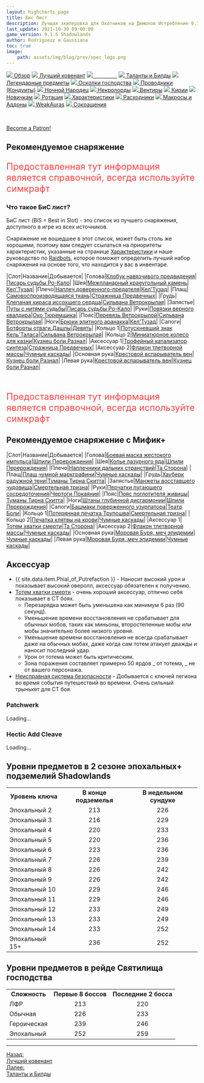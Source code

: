 ```yaml
---
layout: highcharts_page
title: Бис Лист
description: Лучшая экиперовка для Охотников на Демонов Истребление 9.1.5 PvE Shadowlands
last_update: 2021-10-30 09:00:00
game_version: 9.1.5 Shadowlands 
author: Rodriguezz и Gaussiana
toc: true
image:
    path: assets/img/blog/prev/spec_logo.png
---
```


<div id="smooth-nav-outer">

<a href="{{ site.url }}/guide/havoc/overview.html"><img src="https://wow.zamimg.com/images/wow/icons/medium/inv_misc_spyglass_02.jpg"> Обзор</a>
<a href="{{ site.url }}/guide/havoc/best-covenant-shadowlands.html"><img src="https://wow.zamimg.com/images/wow/icons/medium/achievement_mythicdungeons_shadowlands.jpg"> Лучший ковенант</a>
<a href="{{ site.url }}/guide/havoc/gear.html"><img src="https://wow.zamimg.com/images/wow/icons/medium/inv_chest_chain_03.jpg"><span style="color: white;"> Бис лист</span></a>
<a href="{{ site.url }}/guide/havoc/talent-builds.html"><img src="https://wow.zamimg.com/images/wow/icons/medium/ability_marksmanship.jpg"> Таланты и Билды</a>
<a href="{{ site.url }}/guide/havoc/legendaries-shadowlands.html"><img src="https://wow.zamimg.com/images/wow/icons/medium/runesmith_icon.jpg"> Легендарные предметы</a>
<a href="{{ site.url }}/guide/havoc/domination-set-bonuses.html"><img src="https://wow.zamimg.com/images/wow/icons/medium/wow_token01.jpg"> Осколки господства</a>
<a href="{{ site.url }}/guide/havoc/conduits-shadowlands.html"><img src="https://wow.zamimg.com/images/wow/icons/medium/ability_rogue_rollthebones02.jpg"> Проводники (Кондуиты)</a>
<a href="{{ site.url }}/guide/havoc/night-fae.html"><img src="https://wow.zamimg.com/images/wow/icons/medium/ui_sigil_nightfae.jpg"> Ночной Народец</a>
<a href="{{ site.url }}/guide/havoc/necrolord.html"><img src="https://wow.zamimg.com/images/wow/icons/medium/ui_sigil_necrolord.jpg"> Некролорды</a>
<a href="{{ site.url }}/guide/havoc/venthyr.html"><img src="https://wow.zamimg.com/images/wow/icons/medium/ui_sigil_venthyr.jpg"> Вентиры</a>
<a href="{{ site.url }}/guide/havoc/kyrian.html"><img src="https://wow.zamimg.com/images/wow/icons/medium/ui_sigil_kyrian.jpg"> Кирии</a>
<a href="{{ site.url }}/guide/havoc/beginners.html"><img src="https://wow.zamimg.com/images/wow/icons/medium/spell_lifegivingseed.jpg"> Новичкам</a>
<a href="{{ site.url }}/guide/havoc/rotation-priority.html"><img src="https://wow.zamimg.com/images/wow/icons/medium/spell_mekkatorque_bot_bluegear.jpg"> Ротация</a>
<a href="{{ site.url }}/guide/havoc/stats.html"><img src="https://wow.zamimg.com/images/wow/icons/medium/inv_inscription_80_warscroll_intellect.jpg"> Характеристики</a>
<a href="{{ site.url }}/guide/havoc/consumables.html"><img src="https://wow.zamimg.com/images/wow/icons/medium/inv_potion_92.jpg"> Расходники</a>
<a href="{{ site.url }}/guide/havoc/macros-addons.html"><img src="https://wow.zamimg.com/images/wow/icons/medium/inv_eng_gearspringparts.jpg"> Макросы и Аддоны</a>
<a href="{{ site.url }}/guide/havoc/weakauras.html"><img src="https://wow.zamimg.com/images/wow/icons/medium/spell_holy_auramastery.jpg"> WeakAuras</a>
<a href="{{ site.url }}/guide/havoc/common-terms.html"><img src="https://wow.zamimg.com/images/wow/icons/medium/ui_chat.jpg"> Сокращения</a>
</div>
<br>

<a href="https://www.patreon.com/bePatron?u=43917749"  data-patreon-widget-type="become-patron-button">Become a Patron!</a><script async src="https://c6.patreon.com/becomePatronButton.bundle.js"></script>

## Рекомендуемое снаряжение

<p style="color:#ff4040;font-size:1.7em;">Предоставленная тут информация является справочной, всегда используйте симкрафт</p>

### Что такое БиС лист?

БиС лист (BiS = Best in Slot) - это список из лучшего снаряжения, доступного в игре из всех источников.

Снаряжение не вошедшее в этот список, может быть столь же хорошими, поэтому вам следует ссылаться на приоритеты характеристик, указанные на странице <a href="{{ site.url }}/guide/havoc/stats.html"> Характеристики</a> и наше руководство по <a href="{{ site.url }}/guide/general/raidbots.html"> Raidbots</a>, которое поможет определить лучший набор снаряжения на основе того, что находится у вас в инвентаре.	

<div class="table-box" markdown="1">

|Слот|Название|Добывается|
|Голова|[Клобук навязчивого предвидения](https://ru.wowhead.com/item=186330/)|[Писарь судьбы Ро-Кало](https://ru.wowhead.com/npc=179390)|
|Шея|[Межпланарный краеугольный камень](https://ru.wowhead.com/item=186379)|[Кел'Тузад](https://ru.wowhead.com/npc=15990/kelthuzad)|
|Плечо|[Наплеч доверенного-предателя](https://ru.wowhead.com/item=186336)|[Кел'Тузад](https://ru.wowhead.com/npc=15990/kelthuzad)|
|Плащ|[Самовоспроизводящаяся ткань](https://ru.wowhead.com/item=186374/)|[Стражница Предвечных](https://ru.wowhead.com/npc=175731)|
|Грудь|[Клепаная кираса иссохшего сердца](https://ru.wowhead.com/item=186334)|[Сильвана Ветрокрылая](https://ru.wowhead.com/npc=180828)|
|Запястье|[Путы с нитями судьбы](https://ru.wowhead.com/item=186335)|[Писарь судьбы Ро-Кало](https://ru.wowhead.com/npc=179390)|
|Руки|[Повязки верного квалдира](https://ru.wowhead.com/item=186295)|[Око Тюремщика](https://ru.wowhead.com/npc=180018)|
|Пояс|[Перевязь Ветрокрылой](https://ru.wowhead.com/item=186332)|[Сильвана Ветрокрылая](https://ru.wowhead.com/npc=180828)|
|Ноги|[Брюки элитного аранакка](https://ru.wowhead.com/item=186331)|[Кел'Тузад](https://ru.wowhead.com/npc=15990/kelthuzad)|
|Сапоги|[Ботфорты отваги Дашлы](https://ru.wowhead.com/item=186299)|[Девять](https://ru.wowhead.com/npc=178738)|
|Кольцо 1|[Потускневший знак Кель'Таласа](https://ru.wowhead.com/item=186377)|[Сильвана Ветрокрылая](https://ru.wowhead.com/npc=180828)|
|Кольцо 2|[Миниатюрное колесо для казни](https://ru.wowhead.com/item=186375)|[Кузнец боли Разнал](https://ru.wowhead.com/npc=176523)|
|Аксессуар 1|[Трофейный катализатор синтеза](https://ru.wowhead.com/item=186432)|[Стражница Предвечных](https://ru.wowhead.com/npc=175731)|
|Аксессуар 2|[Флакон тлетворной массы](https://ru.wowhead.com/item=178771)|[Чумные каскады](https://ru.wowhead.com/plaguefall)|
|Основная рука|[Крестовой вспарыватель вен](https://ru.wowhead.com/item=186388)|[Кузнец боли Разнал](https://ru.wowhead.com/npc=176523)|
|Левая рука|[Крестовой вспарыватель вен](https://ru.wowhead.com/item=186388)|[Кузнец боли Разнал](https://ru.wowhead.com/npc=176523)|

</div>
<br>

<p style="color:#ff4040;font-size:1.7em;">Предоставленная тут информация является справочной, всегда используйте симкрафт</p>

## Рекомендуемое снаряжение с Мифик+

<div class="table-box" markdown="1">

|Слот|Название|Добывается|
|Голова|[Боевая маска жестокого импульса](https://ru.wowhead.com/item=180106)|[Шпили Перерождения](https://ru.wowhead.com/spires-of-ascension)|
|Шея|[Колье лазурного яда](https://ru.wowhead.com/item=180115)|[Шпили Перерождения](https://ru.wowhead.com/spires-of-ascension)|
|Плечо|[Наплечники дальних странствий](https://ru.wowhead.com/item=179344)|[Та Сторона](https://ru.wowhead.com/de-other-side)|
|Плащ|[Плащ чумной маркграфини](https://ru.wowhead.com/item=178755)|[Чумные каскады](https://ru.wowhead.com/plaguefall)|
|Грудь|[Хауберк радужной тени](https://ru.wowhead.com/item=178698)|[Туманы Тирна Скитта](https://ru.wowhead.com/mists-of-tirna-scithe)|
|Запястье|[Манжеты восставшего чудовища](https://ru.wowhead.com/item=178741)|[Смертельная тризна](https://ru.wowhead.com/the-necrotic-wake)|
|Руки|[Перчатки пугающего сосредоточения](https://ru.wowhead.com/item=178832)|[Чертоги Покаяния](https://ru.wowhead.com/halls-of-atonement)|
|Пояс|[Пояс поглотителя живицы](https://ru.wowhead.com/item=178699)|[Туманы Тирна Скитта](https://ru.wowhead.com/mists-of-tirna-scithe)|
|Ноги|[Штаны глубинной дисгармонии](https://ru.wowhead.com/item=180108)|[Шпили Перерождения](https://ru.wowhead.com/spires-of-ascension)|
|Сапоги|[Башмаки поверженного узурпатора](https://ru.wowhead.com/item=178797)|[Театр Боли](https://ru.wowhead.com/theater-of-pain)|
|Кольцо 1|[Потерянная печатка Трупошва](https://ru.wowhead.com/item=178736)|[Смертельная тризна](https://ru.wowhead.com/the-necrotic-wake)|
|Кольцо 2|[Печатка клятвы на крови](https://ru.wowhead.com/item=178871)|[Чумные каскады](https://ru.wowhead.com/plaguefall)|
|Аксессуар 1|[Тотем хватки смерти](https://ru.wowhead.com/item=179356)|[Та Сторона](https://ru.wowhead.com/de-other-side)|
|Аксессуар 2|[Флакон тлетворной массы](https://ru.wowhead.com/item=178771)|[Чумные каскады](https://ru.wowhead.com/plaguefall)|
|Основная рука|[Моровая Буря, меч эпидемии](https://ru.wowhead.com/item=178754)|[Чумные каскады](https://ru.wowhead.com/plaguefall)|
|Левая рука|[Моровая Буря, меч эпидемии](https://ru.wowhead.com/item=178754)|[Чумные каскады](https://ru.wowhead.com/plaguefall)|

</div>

## Аксессуар

* {{ site.data.item.Phial_of_Putrefaction }} - Наносит высокий урон и показывает высокий оверолл, аксессуар обязателен к получению.
* [Тотем хватки смерти](https://ru.wowhead.com/item=179356) - очень хороший аксессуар, отлично себя показывает в СТ боях.
    * Перезарядка может быть уменьшена как минимум  6 раз (90 секунд). 
    * Уменьшение времени восстановления не срабатывает для обычных мобов, таких как миньоны, второстепенные мобы или мобы значительно более низкого уровня.
    * Уменьшение времени восстановления  не всегда срабатывает даже на обычных мобах, даже когда сам тотем атакует дважды и наносит последний удар.
    * Урон от тотема может быть критическим.
    * Зона поражения составляет примерно 50 ярдов _ от тотема, _ не от вашего персонажа.
* [Неисправная система безопасности](https://ru.wowhead.com/item=137539) - Добывается с ключей легиона во время события путешествий во времени. Очень сильный трынькет для СТ боя.

### Patchwerk
<div id="bloodmallet_patchwerk" class="bloodmallet_chart" data-wow-class="demon_hunter" data-wow-spec="havoc" data-font-color="#eee" data-background-color="#222" data-language="ru" data-entries="10">Loading...</div>

### Hectic Add Cleave
<div id="bloodmallet_hecticaddcleave" class="bloodmallet_chart" data-wow-class="demon_hunter" data-wow-spec="havoc" data-fight-style="hecticaddcleave" data-font-color="#eee" data-background-color="#222" data-language="ru">Loading...</div>


## Уровни предметов в 2 сезоне эпохальных+ подземелий Shadowlands

<table class="grid" style="max-width:750px">
<tbody>
<tr>
<td style="text-align: center;"><b>Уровень ключа</b></td>
<td style="text-align: center;"><b>В конце подземелья</b></td>
<td style="text-align: center;"><b>В недельном сундуке</b></td>
</tr>
<tr><td>Эпохальный 2</td>
<td style="text-align: center;">213</td>
<td style="text-align: center;">226</td>
</tr>
<tr><td>Эпохальный 3</td>
<td style="text-align: center;">216</td>
<td style="text-align: center;">229</td>
</tr>
<tr>
<td>Эпохальный 4</td>
<td style="text-align: center;">220</td>
<td style="text-align: center;">233</td>
</tr>
<tr><td>Эпохальный 5</td>
<td style="text-align: center;">220</td>
<td style="text-align: center;">236</td>
</tr>
<tr>
<td>Эпохальный 6</td>
<td style="text-align: center;">223</td>
<td style="text-align: center;">236</td>
</tr>
<tr>
<td>Эпохальный 7</td>
<td style="text-align: center;">226</td>
<td style="text-align: center;">239</td>
</tr>
<tr>
<td>Эпохальный 8</td>
<td style="text-align: center;">226</td>
<td style="text-align: center;">242</td>
</tr>
<tr>
<td>Эпохальный 9</td>
<td style="text-align: center;">226</td>
<td style="text-align: center;">242</td>
</tr>
<tr>
<td>Эпохальный 10</td>
<td style="text-align: center;">229</td>
<td style="text-align: center;">246</td>
</tr>
<tr>
<td>Эпохальный 11</td>
<td style="text-align: center;">229</td>
<td style="text-align: center;">246</td>
</tr>
<tr>
<td>Эпохальный 12</td>
<td style="text-align: center;">233</td>
<td style="text-align: center;">249</td>
</tr><tr><td>Эпохальный 13</td>
<td style="text-align: center;">233</td>
<td style="text-align: center;">249</td>
</tr>
<tr>
<td>Эпохальный 14</td>
<td style="text-align: center;">233</td>
<td style="text-align: center;">252</td>
</tr>
<tr>
<td>Эпохальный 15+</td>
<td style="text-align: center;">236</td>
<td style="text-align: center;">252</td>
</tr>
</tbody>
</table>

## Уровни предметов в рейде Святилища господства

<table class="grid" style="max-width:750px">
<tbody>
<tr>
<td style="text-align: center;"><b>Сложность</b></td>
<td style="text-align: center;"><b>Первые 8 боссов</b></td>
<td style="text-align: center;"><b>Последние 2 босса</b></td>
</tr>
<tr><td>ЛФР</td>
<td style="text-align: center;">213</td>
<td style="text-align: center;">220</td>
</tr>
<tr><td>Обычная</td>
<td style="text-align: center;">226</td>
<td style="text-align: center;">233</td>
</tr>
<tr>
<td>Героическая</td>
<td style="text-align: center;">239</td>
<td style="text-align: center;">246</td>
</tr>
<tr><td>Эпохальный</td>
<td style="text-align: center;">252</td>
<td style="text-align: center;">259</td>
</tr>
</tbody>
</table>

<hr>

<div class="minibox minibox-left"><a href="{{ site.url }}/guide/havoc/best-covenant-shadowlands.html">Назад:<br>Лучший ковенант</a></div> 
<div class="minibox"><a href="{{ site.url }}/guide/havoc/talent-builds.html">Далее:<br>Таланты и Билды</a></div>

<br>
